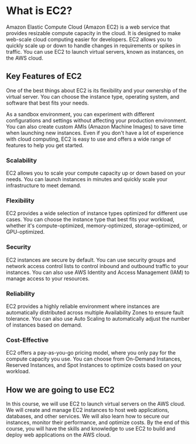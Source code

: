 # What is EC2?

Amazon Elastic Compute Cloud (Amazon EC2) is a web service that provides resizable compute capacity in the cloud. It is designed to make web-scale cloud computing easier for developers. EC2 allows you to quickly scale up or down to handle changes in requirements or spikes in traffic. You can use EC2 to launch virtual servers, known as instances, on the AWS cloud.

## Key Features of EC2

One of the best things about EC2 is its flexibility and your ownership of the virtual server. You can choose the instance type, operating system, and software that best fits your needs.

As a sandbox environment, you can experiment with different configurations and settings without affecting your production environment. You can also create custom AMIs (Amazon Machine Images) to save time when launching new instances. Even if you don't have a lot of experience with cloud computing, EC2 is easy to use and offers a wide range of features to help you get started.

### Scalability

EC2 allows you to scale your compute capacity up or down based on your needs. You can launch instances in minutes and quickly scale your infrastructure to meet demand.

### Flexibility

EC2 provides a wide selection of instance types optimized for different use cases. You can choose the instance type that best fits your workload, whether it's compute-optimized, memory-optimized, storage-optimized, or GPU-optimized.

### Security

EC2 instances are secure by default. You can use security groups and network access control lists to control inbound and outbound traffic to your instances. You can also use AWS Identity and Access Management (IAM) to manage access to your resources.

### Reliability

EC2 provides a highly reliable environment where instances are automatically distributed across multiple Availability Zones to ensure fault tolerance. You can also use Auto Scaling to automatically adjust the number of instances based on demand.

### Cost-Effective

EC2 offers a pay-as-you-go pricing model, where you only pay for the compute capacity you use. You can choose from On-Demand Instances, Reserved Instances, and Spot Instances to optimize costs based on your workload.

## How we are going to use EC2

In this course, we will use EC2 to launch virtual servers on the AWS cloud. We will create and manage EC2 instances to host web applications, databases, and other services. We will also learn how to secure our instances, monitor their performance, and optimize costs. By the end of this course, you will have the skills and knowledge to use EC2 to build and deploy web applications on the AWS cloud.